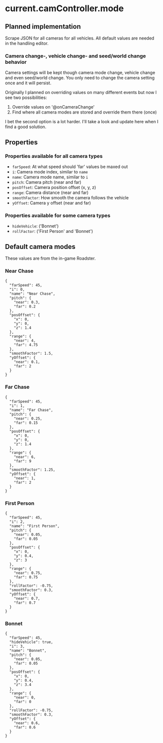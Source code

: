 # current.camController.mode

## Planned implementation
Scrape JSON for all cameras for all vehicles. All default values are needed in the handling editor.

### Camera change-, vehicle change- and seed/world change behavior
Camera settings will be kept though camera mode change, vehicle change and even seed/world change.
You only need to change the camera setting once and it will persist.

Originally I planned on overriding values on many different events but now I see two possibilities:
 1. Override values on '@onCameraChange'
 2. Find where all camera modes are stored and override them there (once)

I bet the second option is a lot harder. I'll take a look and update here when I find a good solution.



## Properties

### Properties available for all camera types
 - `farSpeed`: At what speed should 'far' values be maxed out
 - `i`: Camera mode index, similar to `name`
 - `name`: Camera mode name, similar to `i`
 - `pitch`: Camera pitch (near and far)
 - `posOffset`: Camera position offset (x, y, z)
 - `range`: Camera distance (near and far)
 - `smoothFactor`: How smooth the camera follows the vehicle
 - `yOffset`: Camera y offset (near and far)

### Properties available for some camera types
 - `hideVehicle`: ('Bonnet')
 - `rollFactor`: ('First Person' and 'Bonnet')



## Default camera modes
These values are from the in-game Roadster.

### Near Chase
```
{
  "farSpeed": 45,
  "i": 0,
  "name": "Near Chase",
  "pitch": {
    "near": 0.3,
    "far": 0.2
  },
  "posOffset": {
    "x": 0,
    "y": 0,
    "z": 1.4
  },
  "range": {
    "near": 4,
    "far": 4.75
  },
  "smoothFactor": 1.5,
  "yOffset": {
    "near": 0.1,
    "far": 2
  }
}
```

### Far Chase
```
{
  "farSpeed": 45,
  "i": 1,
  "name": "Far Chase",
  "pitch": {
    "near": 0.25,
    "far": 0.15
  },
  "posOffset": {
    "x": 0,
    "y": 0,
    "z": 1.4
  },
  "range": {
    "near": 6,
    "far": 9
  },
  "smoothFactor": 1.25,
  "yOffset": {
    "near": 1,
    "far": 2
  }
}
```

### First Person
```
{
  "farSpeed": 45,
  "i": 2,
  "name": "First Person",
  "pitch": {
    "near": 0.05,
    "far": 0.05
  },
  "posOffset": {
    "x": 0,
    "y": 0.4,
    "z": 3
  },
  "range": {
    "near": 0.75,
    "far": 0.75
  },
  "rollFactor": -0.75,
  "smoothFactor": 0.3,
  "yOffset": {
    "near": 0.7,
    "far": 0.7
  }
}
```

### Bonnet
```
{
  "farSpeed": 45,
  "hideVehicle": true,
  "i": 3,
  "name": "Bonnet",
  "pitch": {
    "near": 0.05,
    "far": 0.05
  },
  "posOffset": {
    "x": 0,
    "y": 0.4,
    "z": 3.4
  },
  "range": {
    "near": 0,
    "far": 0
  },
  "rollFactor": -0.75,
  "smoothFactor": 0.3,
  "yOffset": {
    "near": 0.6,
    "far": 0.6
  }
}
```
